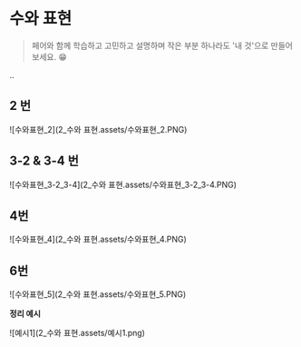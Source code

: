 # 수와 표현

> 페어와 함께 학습하고 고민하고 설명하며 작은 부분 하나라도 '내 것'으로 만들어보세요. 😁

..

## 2 번

![수와표현_2](2_수와 표현.assets/수와표현_2.PNG)



## 3-2 & 3-4 번

![수와표현_3-2_3-4](2_수와 표현.assets/수와표현_3-2_3-4.PNG)





## 4번

![수와표현_4](2_수와 표현.assets/수와표현_4.PNG)



## 6번

![수와표현_5](2_수와 표현.assets/수와표현_5.PNG)



**정리 예시**

![예시1](2_수와 표현.assets/예시1.png)